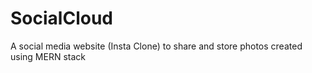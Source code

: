 # SocialCloud
A social media website (Insta Clone) to share and store photos created using MERN stack
